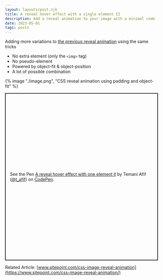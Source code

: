 ```yaml
---
layout: layouts/post.njk
title: A reveal hover effect with a single element II
description: Add a reveal animation to your image with a minimal code
date: 2023-05-01
tags: posts
---
```


Adding more variations to [the previous reveal animation](/reveal-hover-effect/) using the same tricks
* No extra element (only the `<img>` tag)
* No pseudo-element
* Powered by object-fit & object-position
* A lot of possible combination

{% image "./image.png", "CSS reveal animation using padding and object-fit" %}


<p class="codepen" data-height="550" data-default-tab="result" data-slug-hash="RweZBRg" data-preview="true" data-user="t_afif" style="height: 550px; box-sizing: border-box; display: flex; align-items: center; justify-content: center; border: 2px solid; margin: 1em 0; padding: 1em;">
  <span>See the Pen <a href="https://codepen.io/t_afif/pen/RweZBRg">
  A reveal hover effect with one element II</a> by Temani Afif (<a href="https://codepen.io/t_afif">@t_afif</a>)
  on <a href="https://codepen.io">CodePen</a>.</span>
</p>
<script async src="https://cpwebassets.codepen.io/assets/embed/ei.js"></script>

Related Article: [www.sitepoint.com/css-image-reveal-animation](https://www.sitepoint.com/css-image-reveal-animation/)
